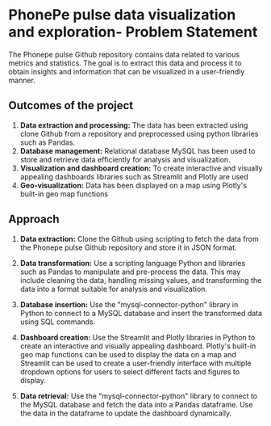 
# PhonePe pulse data visualization and exploration- Problem Statement
The Phonepe pulse Github repository contains data related to various metrics and statistics. The goal is to extract this data and process it to obtain insights and information that can be visualized in a user-friendly manner.


## Outcomes of the project ##
1. **Data extraction and processing:**
     The data has been extracted using clone Github from a repository and preprocessed using python libraries 
     such as Pandas.
2. **Database management:**
     Relational database MySQL has been used to store and retrieve data efficiently for analysis and 
     visualization.
3. **Visualization and dashboard creation:**
      To create interactive and visually appealing dashboards libraries such as Streamlit and Plotly are 
     used
4.  **Geo-visualization:**
    Data has been displayed on a map using Plotly's built-in geo map functions

## Approach ##
1. **Data extraction:**
   Clone the Github using scripting to fetch the data from the Phonepe pulse Github repository and store it in JSON format.
  
2. **Data transformation:**
    Use a scripting language Python and libraries such as Pandas to manipulate and pre-process the data. This may
include cleaning the data, handling missing values, and transforming the data into a format suitable for analysis and visualization.

3. **Database insertion:**
    Use the "mysql-connector-python" library in Python to connect to a MySQL database and insert the transformed data using SQL
commands.

4. **Dashboard creation:**
   Use the Streamlit and Plotly libraries in Python to create an interactive and visually appealing dashboard. Plotly's built-in geo map
functions can be used to display the data on a map and Streamlit can be used to create a user-friendly interface with multiple dropdown options for users to
select different facts and figures to display.

5. **Data retrieval:**
    Use the "mysql-connector-python" library to connect to the MySQL database and fetch the data into a Pandas dataframe. Use the data in
the dataframe to update the dashboard dynamically.


    

  
        
   
   








